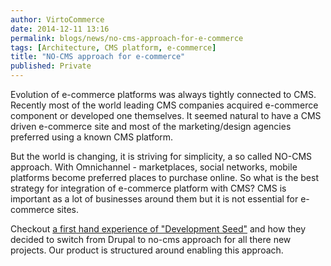 ```yaml
---
author: VirtoCommerce
date: 2014-12-11 13:16
permalink: blogs/news/no-cms-approach-for-e-commerce
tags: [Architecture, CMS platform, e-commerce]
title: "NO-CMS approach for e-commerce"
published: Private
---
```

Evolution of e-commerce platforms was always tightly connected to CMS. Recently most of the world leading CMS companies acquired e-commerce component or developed one themselves. It seemed natural to have a CMS driven e-commerce site and most of the marketing/design agencies preferred using a known CMS platform.
<!--excerpt-->
But the world is changing, it is striving for simplicity, a so called NO-CMS approach. With Omnichannel - marketplaces, social networks, mobile platforms become preferred places to purchase online. So what is the best strategy for integration of e-commerce platform with CMS? CMS is important as a lot of businesses around them but it is not essential for e-commerce sites.

Checkout [a first hand experience of "Development Seed"](http://www.developmentseed.org/blog/2012/07/27/build-cms-free-websites/) and how they decided to switch from Drupal to no-cms approach for all there new projects. Our product is structured around enabling this approach.